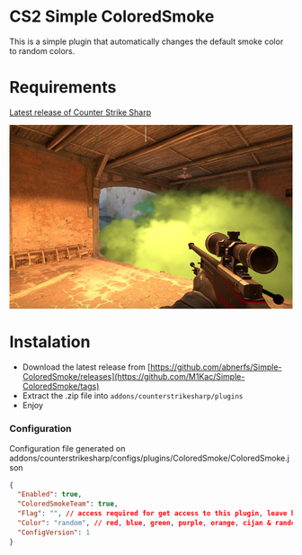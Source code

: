 # CS2 Simple ColoredSmoke


This is a simple plugin that automatically changes the default smoke color to random colors.

# Requirements
[Latest release of Counter Strike Sharp](https://github.com/roflmuffin/CounterStrikeSharp)

![image info](./ColoredSmokeImage.jpg)

# Instalation
- Download the latest release from [https://github.com/abnerfs/Simple-ColoredSmoke/releases](https://github.com/M1Kac/Simple-ColoredSmoke/tags)
- Extract the .zip file into `addons/counterstrikesharp/plugins`
- Enjoy

### Configuration

Configuration file generated on addons/counterstrikesharp/configs/plugins/ColoredSmoke/ColoredSmoke.json
```json
{
  "Enabled": true,
  "ColoredSmokeTeam": true,
  "Flag": "", // access required for get access to this plugin, leave blank "" for public access.
  "Color": "random", // red, blue, green, purple, orange, cijan & random
  "ConfigVersion": 1
}
```
